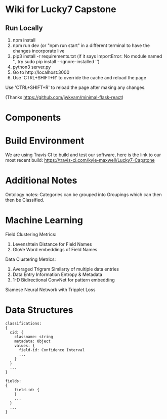 # Wiki for Lucky7 Capstone


## Run Locally

1. npm install
2. npm run dev (or "npm run start" in a different terminal to have the changes incorporate live
3. pip3 install -r requirements.txt (if it says ImportError: No module named '',  try sudo pip install --ignore-installed '')
4. python3 server.py
5. Go to http://localhost:3000
6. Use 'CTRL+SHIFT+R' to override the cache and reload the page

Use 'CTRL+SHIFT+R' to reload the page after making any changes.

(Thanks https://github.com/jwkvam/minimal-flask-react)

# Components


# Build Environment

We are using Travis CI to build and test our software, here is the link to our most recent build: 
https://travis-ci.com/kyle-maxwell/Lucky7-Capstone

# Additional Notes

Ontology notes:
Categories can be grouped into Groupings which can then then be Classified.


# Machine Learning 

Field Clustering Metrics:
1. Levenshtein Distance for Field Names
2. GloVe Word embeddings of Field Names

Data Clustering Metrics:
1. Averaged Trigram Similarty of multiple data entries
2. Data Entry Information Entropy & Metadata
3. 1-D Bidirectional ConvNet for pattern embedding

Siamese Neural Network with Tripplet Loss


# Data Structures

```
classifications:
{
  cid: { 
    classname: string   
    metadata: Object   
    values: {   
      field-id: Confidence Interval     
      ...              
    }   
  } 
  ...     
}

fields:
{ 
    field-id: {   
    }   
    ...    
  } 
  ... 
}
```
